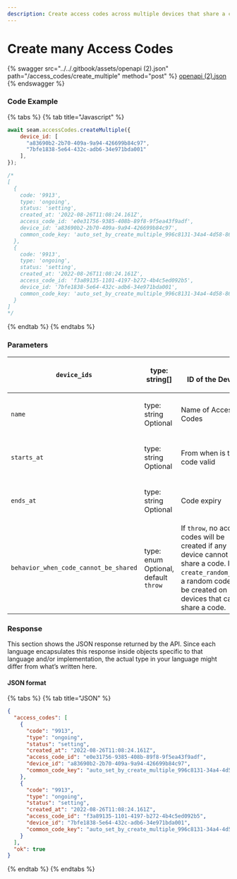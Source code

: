 ```yaml
---
description: Create access codes across multiple devices that share a common code
---
```


# Create many Access Codes

{% swagger src="../../.gitbook/assets/openapi (2).json" path="/access_codes/create_multiple" method="post" %}
[openapi (2).json](<../../.gitbook/assets/openapi (2).json>)
{% endswagger %}

  ### Code Example

{% tabs %}
{% tab title="Javascript" %}
```javascript
await seam.accessCodes.createMultiple({
    device_id: [
      "a83690b2-2b70-409a-9a94-426699b84c97", 
      "7bfe1838-5e64-432c-adb6-34e971bda001"
    ],
});

/*
[
  {
    code: '9913',
    type: 'ongoing',
    status: 'setting',
    created_at: '2022-08-26T11:08:24.161Z',
    access_code_id: 'e0e31756-9385-408b-89f8-9f5ea43f9adf',
    device_id: 'a83690b2-2b70-409a-9a94-426699b84c97',
    common_code_key: 'auto_set_by_create_multiple_996c8131-34a4-4d58-86c4-7820f2ccdefb',    
  },
  {
    code: '9913',
    type: 'ongoing',
    status: 'setting',
    created_at: '2022-08-26T11:08:24.161Z',
    access_code_id: 'f3a89135-1101-4197-b272-4b4c5ed092b5',
    device_id: '7bfe1838-5e64-432c-adb6-34e971bda001',
    common_code_key: 'auto_set_by_create_multiple_996c8131-34a4-4d58-86c4-7820f2ccdefb',    
  }
]
*/
```
{% endtab %}
{% endtabs %}

### Parameters

| `device_ids`                          | type: string\[]                                           | <p><br>ID of the Device</p>                                                                                                                                                |
| ------------------------------------- | --------------------------------------------------------- | -------------------------------------------------------------------------------------------------------------------------------------------------------------------------- |
| `name`                                | <p>type: string<br>Optional</p>                           | Name of Access Codes                                                                                                                                                       |
| `starts_at`                           | <p>type: string<br>Optional</p>                           | From when is the code valid                                                                                                                                                |
| `ends_at`                             | <p>type: string<br>Optional</p>                           | Code expiry                                                                                                                                                                |
| `behavior_when_code_cannot_be_shared` | <p>type: enum<br>Optional, default <code>throw</code></p> | If `throw`, no access codes will be created if any device cannot share a code. If `create_random_code`, a random code will be created on devices that cannot share a code. |

### Response

This section shows the JSON response returned by the API. Since each language encapsulates this response inside objects specific to that language and/or implementation, the actual type in your language might differ from what’s written here.

#### JSON format

{% tabs %}
{% tab title="JSON" %}
```json
{
  "access_codes": [
    {
      "code": "9913",
      "type": "ongoing",
      "status": "setting",
      "created_at": "2022-08-26T11:08:24.161Z",
      "access_code_id": "e0e31756-9385-408b-89f8-9f5ea43f9adf",
      "device_id": "a83690b2-2b70-409a-9a94-426699b84c97",
      "common_code_key": "auto_set_by_create_multiple_996c8131-34a4-4d58-86c4-7820f2ccdefb",    
    },
    {
      "code": "9913",
      "type": "ongoing",
      "status": "setting",
      "created_at": "2022-08-26T11:08:24.161Z",
      "access_code_id": "f3a89135-1101-4197-b272-4b4c5ed092b5",
      "device_id": "7bfe1838-5e64-432c-adb6-34e971bda001",
      "common_code_key": "auto_set_by_create_multiple_996c8131-34a4-4d58-86c4-7820f2ccdefb",    
    }
  ],
  "ok": true
}
```
{% endtab %}
{% endtabs %}

